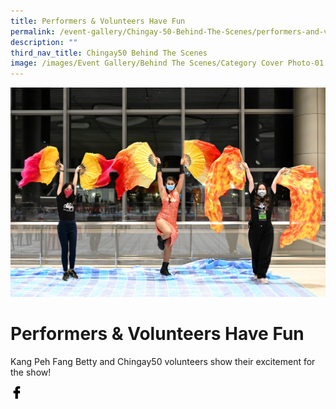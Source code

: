 ```yaml
---
title: Performers & Volunteers Have Fun
permalink: /event-gallery/Chingay-50-Behind-The-Scenes/performers-and-volunteers-have-fun
description: ""
third_nav_title: Chingay50 Behind The Scenes
image: /images/Event Gallery/Behind The Scenes/Category Cover Photo-01.jpg
---
```


![Performers & Volunteers Have Fun](/images/Event%20Gallery/Behind%20The%20Scenes/Category%20Cover%20Photo-01.jpg)

# **Performers & Volunteers Have Fun**

Kang Peh Fang Betty and Chingay50 volunteers show their excitement for the show!

<a href="http://www.facebook.com/sharer.php?u=http://www.chingay.gov.sg/image/event-gallery/performers-and-volunteers-have-fun" style="float:left;">
	<img src="/images/facebook.png" style="width:auto;height:20px;">
</a>